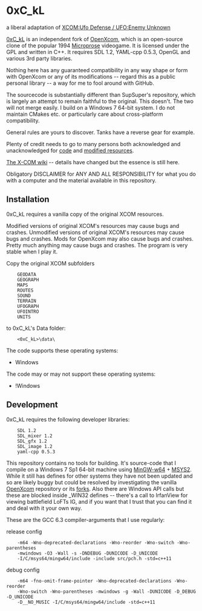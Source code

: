 # 0xC_kL

a liberal adaptation of [XCOM:Ufo Defense / UFO:Enemy Unknown][1]

[1]: https://en.wikipedia.org/wiki/UFO:_Enemy_Unknown

[0xC_kL][2] is an independent fork of [OpenXcom][3], which is an open-source clone of the popular 1994 [Microprose][4] videogame. It is licensed under the GPL and written in C++. It requires SDL 1.2, YAML-cpp 0.5.3, OpenGL and various 3rd party libraries.

[2]: https://github.com/kevL/0xC_kL
[3]: https://github.com/SupSuper/OpenXcom
[4]: https://en.wikipedia.org/wiki/MicroProse

Nothing here has any guaranteed compatibility in any way shape or form with OpenXcom or any of its modifications -- regard this as a public personal library -- a way for me to fool around with GitHub.

The sourcecode is substantially different than SupSuper's repository, which is largely an attempt to remain faithful to the original. This doesn't. The two will not merge easily. I build on a Windows 7 64-bit system. I do not maintain CMakes etc. or particularly care about cross-platform compatibility.

General rules are yours to discover. Tanks have a reverse gear for example.

Plenty of credit needs to go to many persons both acknowledged and unacknowledged for [code][5] and [modified resources][6].

[5]: http://openxcom.org/
[6]: http://openxcom.org/forum/

[The X-COM wiki][7] -- details have changed but the essence is still here.

[7]: http://www.ufopaedia.org/index.php/Main_Page

Obligatory DISCLAIMER for ANY AND ALL RESPONSIBILITY for what you do with a computer and the material available in this repository.


## Installation

0xC_kL requires a vanilla copy of the original XCOM resources.

Modified versions of original XCOM's resources may cause bugs and crashes. Unmodified versions of original XCOM's resources may cause bugs and crashes. Mods for OpenXcom may also cause bugs and crashes. Pretty much anything may cause bugs and crashes. The program is very stable when I play it.

Copy the original XCOM subfolders

		GEODATA
		GEOGRAPH
		MAPS
		ROUTES
		SOUND
		TERRAIN
		UFOGRAPH
		UFOINTRO
		UNITS

to 0xC_kL's Data folder:

		<0xC_kL>\data\


The code supports these operating systems:
- Windows

The code may or may not support these operating systems:
- !Windows


## Development

0xC_kL requires the following developer libraries:

		SDL 1.2
		SDL_mixer 1.2
		SDL_gfx 1.2
		SDL_image 1.2
		yaml-cpp 0.5.3

This repository contains no tools for building. It's source-code that I compile on a Windows 7 Sp1 64-bit machine using [MinGW-w64][8] + [MSYS2][9]. While it still has defines for other systems they have not been updated and so are likely buggy but could be resolved by investigating the vanilla [OpenXcom][10] repository or its [forks][11]. Also there are Windows API calls but these are blocked inside _WIN32 defines -- there's a call to IrfanView for viewing battlefield LoFTs IG, and if you want that I trust that you can find it and deal with it your own way.

[8]: https://sourceforge.net/projects/mingw-w64/
[9]: https://msys2.github.io/
[10]: https://github.com/SupSuper/OpenXcom
[11]: https://github.com/SupSuper/OpenXcom/network/members

These are the GCC 6.3 compiler-arguments that I use regularly:

release config

		-m64 -Wno-deprecated-declarations -Wno-reorder -Wno-switch -Wno-parentheses
		-mwindows -O3 -Wall -s -DNDEBUG -DUNICODE -D_UNICODE
		-I/C/msys64/mingw64/include -include src/pch.h -std=c++11

debug config

		-m64 -fno-omit-frame-pointer -Wno-deprecated-declarations -Wno-reorder
		-Wno-switch -Wno-parentheses -mwindows -g -Wall -DUNICODE -D_DEBUG -D_UNICODE
		-D__NO_MUSIC -I/C/msys64/mingw64/include -std=c++11